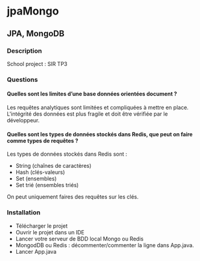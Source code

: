 # jpaMongo
## JPA, MongoDB
### Description
School project : SIR TP3

### Questions
#### Quelles sont les limites d’une base données orientées document ?
Les requêtes analytiques sont limitées et compliquées à mettre en place. L'intégrité des données est plus fragile et doit être vérifiée par le développeur.
#### Quelles sont les types de données stockés dans Redis, que peut on faire comme types de requêtes ?
Les types de données stockés dans Redis sont :
- String (chaînes de caractères)
- Hash (clés-valeurs)
- Set (ensembles)
- Set trié (ensembles triés)

On peut uniquement faires des requêtes sur les clés.

### Installation
- Télécharger le projet
- Ouvrir le projet dans un IDE
- Lancer votre serveur de BDD local Mongo ou Redis
- MongodDB ou Redis : décommenter/commenter la ligne dans App.java.
- Lancer App.java

